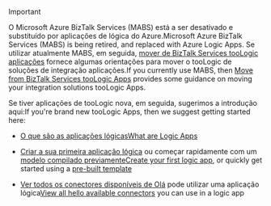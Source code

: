 > [!IMPORTANT]
> <span data-ttu-id="7ab32-101">O Microsoft Azure BizTalk Services (MABS) está a ser desativado e substituído por aplicações de lógica do Azure.</span><span class="sxs-lookup"><span data-stu-id="7ab32-101">Microsoft Azure BizTalk Services (MABS) is being retired, and replaced with Azure Logic Apps.</span></span> <span data-ttu-id="7ab32-102">Se utilizar atualmente MABS, em seguida, [mover de BizTalk Services tooLogic aplicações](../articles/logic-apps/logic-apps-move-from-mabs.md) fornece algumas orientações para mover o tooLogic de soluções de integração aplicações.</span><span class="sxs-lookup"><span data-stu-id="7ab32-102">If you currently use MABS, then [Move from BizTalk Services tooLogic Apps](../articles/logic-apps/logic-apps-move-from-mabs.md) provides some guidance on moving your integration solutions tooLogic Apps.</span></span> 
> 
> <span data-ttu-id="7ab32-103">Se tiver aplicações de tooLogic nova, em seguida, sugerimos a introdução aqui:</span><span class="sxs-lookup"><span data-stu-id="7ab32-103">If you're brand new tooLogic Apps, then we suggest getting started here:</span></span> 
> 
> - [<span data-ttu-id="7ab32-104">O que são as aplicações lógicas</span><span class="sxs-lookup"><span data-stu-id="7ab32-104">What are Logic Apps</span></span>](../articles/logic-apps/logic-apps-what-are-logic-apps.md)  
> 
> - <span data-ttu-id="7ab32-105">[Criar a sua primeira aplicação lógica](../articles/logic-apps/logic-apps-create-a-logic-app.md) ou começar rapidamente com um [modelo compilado previamente](../articles/logic-apps/logic-apps-use-logic-app-templates.md)</span><span class="sxs-lookup"><span data-stu-id="7ab32-105">[Create your first logic app](../articles/logic-apps/logic-apps-create-a-logic-app.md), or quickly get started using a [pre-built template](../articles/logic-apps/logic-apps-use-logic-app-templates.md)</span></span>  
> 
> - <span data-ttu-id="7ab32-106">[Ver todos os conectores disponíveis de Olá](../articles/connectors/apis-list.md) pode utilizar uma aplicação lógica</span><span class="sxs-lookup"><span data-stu-id="7ab32-106">[View all hello available connectors](../articles/connectors/apis-list.md) you can use in a logic app</span></span>
